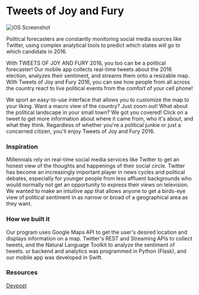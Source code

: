 # Tweets of Joy and Fury

![iOS Screenshot](https://challengepost-s3-challengepost.netdna-ssl.com/photos/production/software_photos/000/418/583/datas/gallery.jpg)

Political forecasters are constantly monitoring social media sources like Twitter, using complex analytical tools to predict which states will go to which candidate in 2016.

With TWEETS OF JOY AND FURY 2016, you too can be a political forecaster! Our mobile app collects real-time tweets about the 2016 election, analyzes their sentiment, and streams them onto a resizable map. With Tweets of Joy and Fury 2016, you can see how people from all across the country react to live political events from the comfort of your cell phone!

We sport an easy-to-use interface that allows you to customize the map to your liking. Want a macro view of the country? Just zoom out! What about the political landscape in your small town? We got you covered! Click on a tweet to get more information about where it came from, who it's about, and what they think. Regardless of whether you're a political junkie or just a concerned citizen, you'll enjoy Tweets of Joy and Fury 2016.

### Inspiration
Millennials rely on real-time social media services like Twitter to get an honest view of the thoughts and happenings of their social circle. Twitter has become an increasingly important player in news cycles and political debates, especially for younger people from less affluent backgrounds who would normally not get an opportunity to express their views on television. We wanted to make an intuitive app that allows anyone to get a birds-eye view of political sentiment in as narrow or broad of a geographical area as they want.

### How we built it
Our program uses Google Maps API to get the user's desired location and displays information on a map. Twitter's REST and Streaming APIs to collect tweets, and the Natural Language Toolkit to analyze the sentiment of tweets. ur backend and analytics was programmed in Python (Flask), and our mobile app was developed in Swift.

### Resources
[Devpost](https://devpost.com/software/tweets-of-joy-and-fury-2016)
